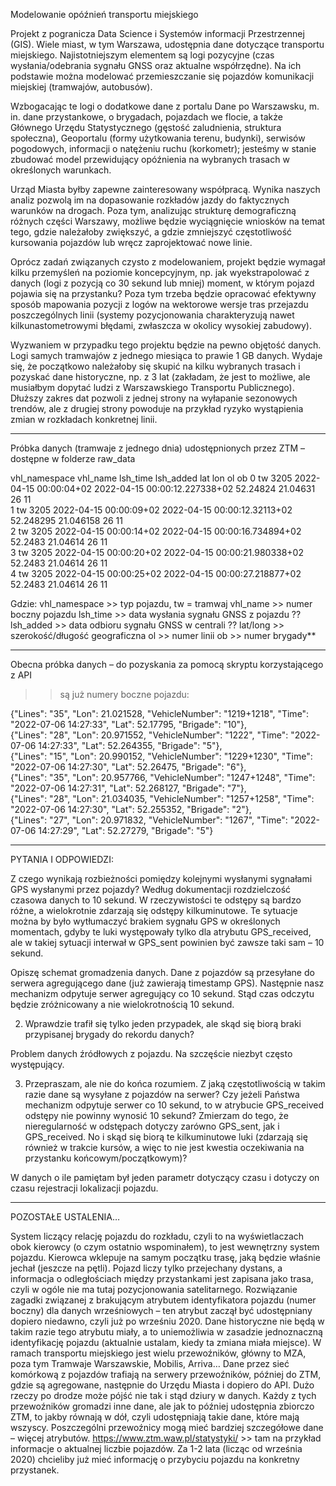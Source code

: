 Modelowanie opóźnień transportu miejskiego

Projekt z pogranicza Data Science i Systemów informacji Przestrzennej (GIS). Wiele miast, w tym Warszawa, udostępnia dane dotyczące transportu miejskiego. Najistotniejszym elementem są logi pozycyjne (czas wysłania/odebrania sygnału GNSS oraz aktualne współrzędne). Na ich podstawie można modelować przemieszczanie się pojazdów komunikacji miejskiej (tramwajów, autobusów). 

Wzbogacając te logi o dodatkowe dane z portalu Dane po Warszawsku, m. in. dane przystankowe, o brygadach, pojazdach we flocie, a także Głównego Urzędu Statystycznego (gęstość zaludnienia, struktura społeczna), Geoportalu (formy użytkowania terenu, budynki), serwisów pogodowych, informacji o natężeniu ruchu (korkometr); jesteśmy w stanie zbudować model przewidujący opóźnienia na wybranych trasach w określonych warunkach. 

Urząd Miasta byłby zapewne zainteresowany współpracą. Wynika naszych analiz pozwolą im na dopasowanie rozkładów jazdy do faktycznych warunków na drogach. Poza tym, analizując strukturę demograficzną różnych części Warszawy, możliwe będzie wyciągnięcie wniosków na temat tego, gdzie należałoby zwiększyć, a gdzie zmniejszyć częstotliwość kursowania pojazdów lub wręcz zaprojektować nowe linie.

Oprócz zadań związanych czysto z modelowaniem, projekt będzie wymagał kilku przemyśleń na poziomie koncepcyjnym, np. jak wyekstrapolować z danych (logi z pozycją co 30 sekund lub mniej) moment, w którym pojazd pojawia się na przystanku? Poza tym trzeba będzie opracować efektywny sposób mapowania pozycji z logów na wektorowe wersje tras przejazdu poszczególnych linii (systemy pozycjonowania charakteryzują nawet kilkunastometrowymi błędami, zwłaszcza w okolicy wysokiej zabudowy).

Wyzwaniem w przypadku tego projektu będzie na pewno objętość danych. Logi samych tramwajów z jednego miesiąca to prawie 1 GB danych. Wydaje się, że początkowo należałoby się skupić na kilku wybranych trasach i pozyskać dane historyczne, np. z 3 lat (zakładam, że jest to możliwe, ale musiałbym dopytać ludzi z Warszawskiego Transportu Publicznego). Dłuższy zakres dat pozwoli z jednej strony na wyłapanie sezonowych trendów, ale z drugiej strony powoduje na przykład ryzyko wystąpienia zmian w rozkładach konkretnej linii.

______________________________________________________________

Próbka danych (tramwaje z jednego dnia) udostępnionych przez ZTM – dostępne w folderze raw_data

vhl_namespace	vhl_name	lsh_time	lsh_added	lat	lon	ol	ob
0	tw	3205	2022-04-15 00:00:04+02	2022-04-15 00:00:12.227338+02	52.24824	21.04631	26	11<br/>
1	tw	3205	2022-04-15 00:00:09+02	2022-04-15 00:00:12.32113+02	52.248295	21.046158	26	11<br/>
2	tw	3205	2022-04-15 00:00:14+02	2022-04-15 00:00:16.734894+02	52.2483	21.04614	26	11<br/>
3	tw	3205	2022-04-15 00:00:20+02	2022-04-15 00:00:21.980338+02	52.2483	21.04614	26	11<br/>
4	tw	3205	2022-04-15 00:00:25+02	2022-04-15 00:00:27.218877+02	52.2483	21.04614	26	11

Gdzie:
vhl_namespace >> typ pojazdu, tw = tramwaj
vhl_name >> numer boczny pojazdu 
lsh_time >> data wysłania sygnału GNSS z pojazdu ??
lsh_added >> data odbioru sygnału GNSS w centrali ??
lat/long >> szerokość/długość geograficzna 
ol >> numer linii
ob >> numer brygady**
______________________________________________________________

Obecna próbka danych – do pozyskania za pomocą skryptu korzystającego z API 
>> są już numery boczne pojazdu:

{"Lines": "35", "Lon": 21.021528, "VehicleNumber": "1219+1218", "Time": "2022-07-06 14:27:33", "Lat": 52.17795, "Brigade": "10"}, <br/>
{"Lines": "28", "Lon": 20.971552, "VehicleNumber": "1222", "Time": "2022-07-06 14:27:33", "Lat": 52.264355, "Brigade": "5"}, <br/>
{"Lines": "15", "Lon": 20.990152, "VehicleNumber": "1229+1230", "Time": "2022-07-06 14:27:30", "Lat": 52.26475, "Brigade": "6"}, <br/>
{"Lines": "35", "Lon": 20.957766, "VehicleNumber": "1247+1248", "Time": "2022-07-06 14:27:31", "Lat": 52.268127, "Brigade": "7"}, <br/>
{"Lines": "28", "Lon": 21.034035, "VehicleNumber": "1257+1258", "Time": "2022-07-06 14:27:30", "Lat": 52.255352, "Brigade": "2"}, <br/>
{"Lines": "27", "Lon": 20.971832, "VehicleNumber": "1267", "Time": "2022-07-06 14:27:29", "Lat": 52.27279, "Brigade": "5"}

______________________________________________________________

PYTANIA I ODPOWIEDZI:

Z czego wynikają rozbieżności pomiędzy kolejnymi wysłanymi sygnałami GPS wysłanymi przez pojazdy? Według dokumentacji rozdzielczość czasowa danych to 10 sekund. W rzeczywistości te odstępy są bardzo różne, a wielokrotnie zdarzają się odstępy kilkuminutowe. Te sytuacje można by było wytłumaczyć brakiem sygnału GPS w określonych momentach, gdyby te luki występowały tylko dla atrybutu GPS_received, ale w takiej sytuacji interwał w GPS_sent powinien być zawsze taki sam – 10 sekund.

Opiszę schemat gromadzenia danych. Dane z pojazdów są przesyłane do serwera agregującego dane (już zawierają timestamp GPS). Następnie nasz mechanizm odpytuje serwer agregujący co 10 sekund. Stąd czas odczytu będzie zróżnicowany a nie wielokrotnością 10 sekund.

2.	Wprawdzie trafił się tylko jeden przypadek, ale skąd się biorą braki przypisanej brygady do rekordu danych?

Problem danych źródłowych z pojazdu. Na szczęście niezbyt często występujący.

3.	Przepraszam, ale nie do końca rozumiem. Z jaką częstotliwością w takim razie dane są wysyłane z pojazdów na serwer? Czy jeżeli Państwa mechanizm odpytuje serwer co 10 sekund, to w atrybucie GPS_received odstępy nie powinny wynosić 10 sekund? Zmierzam do tego, że nieregularność w odstępach dotyczy zarówno GPS_sent, jak i GPS_received. No i skąd się biorą te kilkuminutowe luki (zdarzają się również w trakcie kursów, a więc to nie jest kwestia oczekiwania na przystanku końcowym/początkowym)?

W danych o ile pamiętam był jeden parametr dotyczący czasu i dotyczy on czasu rejestracji lokalizacji pojazdu.

______________________________________________________________

POZOSTAŁE USTALENIA…

System liczący relację pojazdu do rozkładu, czyli to na wyświetlaczach obok kierowcy (o czym ostatnio wspominałem), to jest wewnętrzny system pojazdu. Kierowca wklepuje na samym początku trasę, jaką będzie właśnie jechał (jeszcze na pętli). Pojazd liczy tylko przejechany dystans, a informacja o odległościach między przystankami jest zapisana jako trasa, czyli w ogóle nie ma tutaj pozycjonowania satelitarnego.
Rozwiązanie zagadki związanej z brakującym atrybutem identyfikatora pojazdu (numer boczny) dla danych wrześniowych – ten atrybut zaczął być udostępniany dopiero niedawno, czyli już po wrześniu 2020. Dane historyczne nie będą w takim razie tego atrybutu miały, a to uniemożliwia w zasadzie jednoznaczną identyfikację pojazdu (aktualnie ustalam, kiedy ta zmiana miała miejsce).
W ramach transportu miejskiego jest wielu przewoźników, główny to MZA, poza tym Tramwaje Warszawskie, Mobilis, Arriva…
Dane przez sieć komórkową z pojazdów trafiają na serwery przewoźników, później do ZTM, gdzie są agregowane, następnie do Urzędu Miasta i dopiero do API. Dużo rzeczy po drodze może pójść nie tak i stąd dziury w danych.
Każdy z tych przewoźników gromadzi inne dane, ale jak to później udostępnia zbiorczo ZTM, to jakby równają w dół, czyli udostępniają takie dane, które mają wszyscy. Poszczególni przewoźnicy mogą mieć bardziej szczegółowe dane – więcej atrybutów.
https://www.ztm.waw.pl/statystyki/ >> tam na przykład informacje o aktualnej liczbie pojazdów.
Za 1-2 lata (licząc od września 2020) chcieliby już mieć informację o przybyciu pojazdu na konkretny przystanek.

